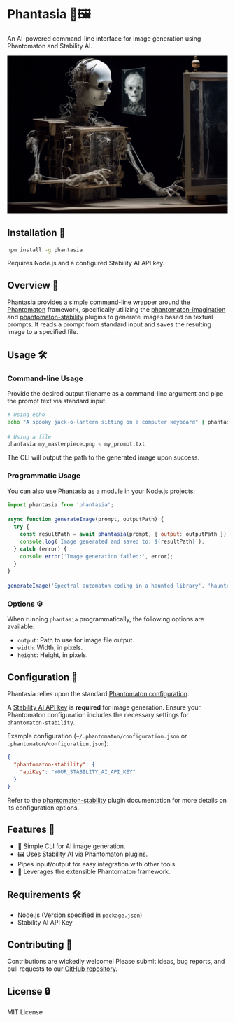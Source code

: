 # Phantasia 👻🖼️

An AI-powered command-line interface for image generation using Phantomaton and Stability AI.

![A ghostly automaton generating an image](example.png)

## Installation 🚀

```bash
npm install -g phantasia
```

Requires Node.js and a configured Stability AI API key.

## Overview 🌟

Phantasia provides a simple command-line wrapper around the [Phantomaton](https://github.com/phantomaton-ai/phantomaton) framework, specifically utilizing the [phantomaton-imagination](https://github.com/phantomaton-ai/phantomaton-imagination) and [phantomaton-stability](https://github.com/phantomaton-ai/phantomaton-stability) plugins to generate images based on textual prompts. It reads a prompt from standard input and saves the resulting image to a specified file.

## Usage 🛠️

### Command-line Usage

Provide the desired output filename as a command-line argument and pipe the prompt text via standard input.

```bash
# Using echo
echo "A spooky jack-o-lantern sitting on a computer keyboard" | phantasia spooky_keyboard.png

# Using a file
phantasia my_masterpiece.png < my_prompt.txt
```

The CLI will output the path to the generated image upon success.

### Programmatic Usage

You can also use Phantasia as a module in your Node.js projects:

```javascript
import phantasia from 'phantasia';

async function generateImage(prompt, outputPath) {
  try {
    const resultPath = await phantasia(prompt, { output: outputPath });
    console.log(`Image generated and saved to: ${resultPath}`);
  } catch (error) {
    console.error('Image generation failed:', error);
  }
}

generateImage('Spectral automaton coding in a haunted library', 'haunted_coding.png');
```

### Options ⚙️

When running `phantasia` programmatically, the following options are available:

* `output`: Path to use for image file output.
* `width`: Width, in pixels.
* `height`: Height, in pixels.

## Configuration 🔧

Phantasia relies upon the standard [Phantomaton configuration](https://github.com/phantomaton-ai/phantomaton?tab=readme-ov-file#configuration-).

A [Stability AI API key](https://platform.stability.ai/account/keys) is **required** for image generation. Ensure your Phantomaton configuration includes the necessary settings for `phantomaton-stability`.

Example configuration (`~/.phantomaton/configuration.json` or `.phantomaton/configuration.json`):
```json
{
  "phantomaton-stability": {
    "apiKey": "YOUR_STABILITY_AI_API_KEY"
  }
}
```

Refer to the [phantomaton-stability](https://github.com/phantomaton-ai/phantomaton-stability) plugin documentation for more details on its configuration options.

## Features 💫

- 👻 Simple CLI for AI image generation.
- 🖼️ Uses Stability AI via Phantomaton plugins.
-  Pipes input/output for easy integration with other tools.
- 🤖 Leverages the extensible Phantomaton framework.

## Requirements 🛠️

- Node.js (Version specified in `package.json`)
- Stability AI API Key

## Contributing 🦄

Contributions are wickedly welcome! Please submit ideas, bug reports, and pull requests to our [GitHub repository](https://github.com/phantomaton-ai/phantasia).

## License 🔒

MIT License
